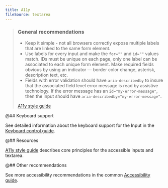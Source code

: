 ```yaml
---
title: A11y
fileSource: textarea
---
```


> ### General recommendations
>
> - Keep it simple - not all browsers correctly expose multiple labels that are linked to the same form element.
> - Use labels for every input and make the `for=""` and `id=""` values match. IDs must be unique on each page, only one label can be associated to each unique form element.
>   Make required fields obvious by using an indicator — border color change, asterisk, description text, etc.
> - Fields with error validation should have `aria-describedby` to insure that the associated field level error message is read by assistive technology. If the error message has an `id="my-error-message"`, then the input should have `aria-describedby="my-error-message"`.
>
> [A11y style guide](https://a11y-style-guide.com/style-guide/section-forms.html#kssref-forms-text-fields)

@## Keyboard support

See detailed information about the keyboard support for the Input in the [Keyboard control guide](/core-principles/a11y/a11y-keyboard/#ae2a0e).

@## Resources

[A11y style guide](https://a11y-style-guide.com/style-guide/section-forms.html#kssref-forms-text-fields) describes core principles for the accessible inputs and textarea.

@## Other recommendations

See more accessibility recommendations in the common [Accessibility guide](/core-principles/a11y/).
